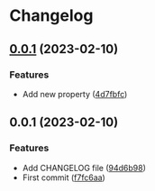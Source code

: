# Changelog

## [0.0.1](https://github.com/swatmaz/test/compare/v0.0.1...v0.0.1) (2023-02-10)


### Features

* Add new property ([4d7fbfc](https://github.com/swatmaz/test/commit/4d7fbfc1ad91180c790f29981c1d5c0e6d08082c))

## 0.0.1 (2023-02-10)


### Features

* Add CHANGELOG file ([94d6b98](https://github.com/swatmaz/test/commit/94d6b98aad50c6ccda1190e390960fd07c489f1c))
* First commit ([f7fc6aa](https://github.com/swatmaz/test/commit/f7fc6aab3df1c9da4287800d33f12f752e50e2a5))
